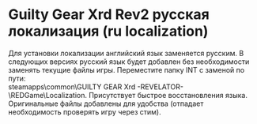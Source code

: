 # Guilty Gear Xrd Rev2 русская локализация (ru localization)
Для установки локализации английский язык заменяется русским. В следующих версиях русский язык будет добавлен без необходимости заменять текущие файлы игры.
Переместите папку INT с заменой по пути:                     
steamapps\common\GUILTY GEAR Xrd -REVELATOR-\REDGame\Localization.
Присутствует быстрое восстановления языка. Оригинальные файлы добавлены для удобства (отпадает необходимость проверять игру через стим).
